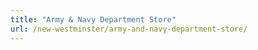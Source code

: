 ```yaml
---
title: "Army & Navy Department Store"
url: /new-westminster/army-and-navy-department-store/
---
```

